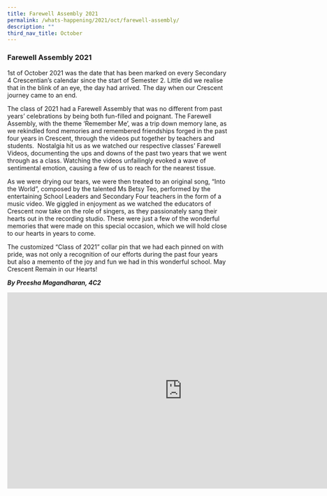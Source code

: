 ```yaml
---
title: Farewell Assembly 2021
permalink: /whats-happening/2021/oct/farewell-assembly/
description: ""
third_nav_title: October
---
```

### **Farewell Assembly 2021**
1st of October 2021 was the date that has been marked on every Secondary 4 Crescentian’s calendar since the start of Semester 2. Little did we realise that in the blink of an eye, the day had arrived. The day when our Crescent journey came to an end.

The class of 2021 had a Farewell Assembly that was no different from past years’ celebrations by being both fun-filled and poignant. The Farewell Assembly, with the theme ‘Remember Me’, was a trip down memory lane, as we rekindled fond memories and remembered friendships forged in the past four years in Crescent, through the videos put together by teachers and students. &nbsp;Nostalgia hit us as we watched our respective classes’ Farewell Videos, documenting the ups and downs of the past two years that we went through as a class. Watching the videos unfailingly evoked a wave of sentimental emotion, causing a few of us to reach for the nearest tissue.

As we were drying our tears, we were then treated to an original song, “Into the World”, composed by the talented Ms Betsy Teo, performed by the entertaining School Leaders and Secondary Four teachers in the form of a music video. We giggled in enjoyment as we watched the educators of Crescent now take on the role of singers, as they passionately sang their hearts out in the recording studio. These were just a few of the wonderful memories that were made on this special occasion, which we will hold close to our hearts in years to come.

The customized “Class of 2021” collar pin that we had each pinned on with pride, was not only a recognition of our efforts during the past four years but also a memento of the joy and fun we had in this wonderful school. May Crescent Remain in our Hearts!

_**By Preesha Magandharan, 4C2**_

<iframe allowfullscreen="true" height="450" width="800" frameborder="0" src="https://docs.google.com/presentation/d/e/2PACX-1vQ8S0dGYXec5q8swhVFqYKo_AWzs6hayaeq3CETjHTvHI3vb_6AwmQhN08xTRhfnh6FG-FfHpsgapH5/embed?start=false&amp;loop=false&amp;delayms=3000"></iframe>